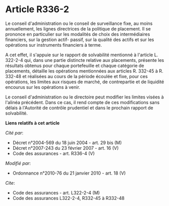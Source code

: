 # Article R336-2

Le conseil d'administration ou le conseil de surveillance fixe, au moins annuellement, les lignes directrices de la politique
de placement. Il se prononce en particulier sur les modalités de choix des intermédiaires financiers, sur la gestion actif-
passif, sur la qualité des actifs et sur les opérations sur instruments financiers à terme.

A cet effet, il s'appuie sur le rapport de solvabilité mentionné à l'article L. 322-2-4 qui, dans une partie distincte
relative aux placements, présente les résultats obtenus pour chaque portefeuille et chaque catégorie de placements, détaille
les opérations mentionnées aux articles R. 332-45 à R. 332-48 et réalisées au cours de la période écoulée et fixe, pour ces
opérations, les limites aux risques de marché, de contrepartie et de liquidité encourus sur les opérations à venir.

Le conseil d'administration ou le directoire peut modifier les limites visées à l'alinéa précédent. Dans ce cas, il rend
compte de ces modifications sans délais à l'Autorité de contrôle prudentiel et dans le prochain rapport de solvabilité.

**Liens relatifs à cet article**

_Cité par_:

  - Décret n°2004-569 du 18 juin 2004 - art. 29 bis (M)
  - Décret n°2007-243 du 23 février 2007 - art. 16 (V)
  - Code des assurances - art. R336-4 (V)

_Modifié par_:

  - Ordonnance n°2010-76 du 21 janvier 2010 - art. 18 (V)

_Cite_:

  - Code des assurances - art. L322-2-4 (M)
  - Code des assurances L322-2-4, R332-45 à R332-48
